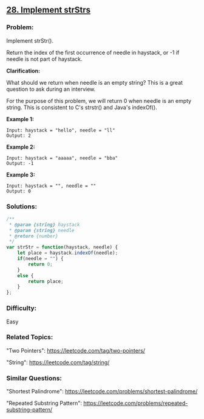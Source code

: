 ## [28. Implement strStrs](https://leetcode.com/problems/implement-strstr/description/)

### Problem: 

Implement strStr().

Return the index of the first occurrence of needle in haystack, or -1 if needle is not part of haystack.

**Clarification:**

What should we return when needle is an empty string? This is a great question to ask during an interview.

For the purpose of this problem, we will return 0 when needle is an empty string. This is consistent to C's strstr() and Java's indexOf().

**Example 1:**

```
Input: haystack = "hello", needle = "ll"
Output: 2
```

**Example 2:**

```
Input: haystack = "aaaaa", needle = "bba"
Output: -1
```

**Example 3:**

```
Input: haystack = "", needle = ""
Output: 0
```

### Solutions:

```javascript
/**
 * @param {string} haystack
 * @param {string} needle
 * @return {number}
 */
var strStr = function(haystack, needle) {
    let place = haystack.indexOf(needle);
    if(needle = "") {
        return 0;
    }
    else {
        return place;
    }
};
```

### Difficulty:

Easy

### Related Topics:

"Two Pointers": https://leetcode.com/tag/two-pointers/

"String": https://leetcode.com/tag/string/

### Similar Questions:

"Shortest Palindrome": https://leetcode.com/problems/shortest-palindrome/

"Repeated Substring Pattern": https://leetcode.com/problems/repeated-substring-pattern/
